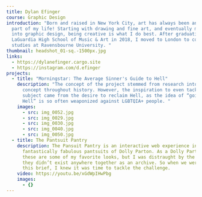 ```yaml
---
title: Dylan Efinger
course: Graphic Design
introduction: "Born and raised in New York City, art has always been an integral
  part of my life! Starting with drawing and fine art, and eventually moving
  into graphic design, being creative is what I do best. After graduating from
  LaGuardia High School of Music & Art in 2018, I moved to London to continue my
  studies at Ravensbourne University. "
thumbnail: headshot_01-sq.-1500px.jpg
links:
  - https://dylanefinger.cargo.site
  - https://instagram.com/d.efinger
projects:
  - title: "Morningstar: The Average Sinner's Guide to Hell"
    description: "The concept of the project stemmed from research into Hell as a
      concept throughout history. However, the inspiration to even tackle this
      subject came from the desire to reclaim Hell, as the idea of “going to
      Hell” is so often weaponized against LGBTQIA+ people. "
    images:
      - src: img_0052.jpg
      - src: img_0029.jpg
      - src: img_0030.jpg
      - src: img_0040.jpg
      - src: img_0050.jpg
  - title: The Pantsuit Pantry
    description: The Pansuit Pantry is an interactive web experience inspired by the
      fantastically fabulous pantsuits of Dolly Parton. As a Dolly Parton fan,
      these are some of my favorite looks, but I was distraught by the fact that
      they didn’t exist anywhere together as an archive. So when we were set
      this brief, I knew it was time to tackle the challenge.
    video: https://youtu.be/xGdWpIHwPbg
    images:
      - {}
---
```

